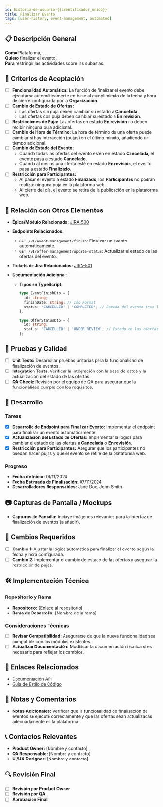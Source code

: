 ```yaml
---
id: historia-de-usuario-{{identificador_unico}}
title: Finalizar Evento
tags: [user-history, event-management, automated]
---
```


## 📋 Descripción General

**Como** Plataforma,  
**Quiero** finalizar el evento,  
**Para** restringir las actividades sobre las subastas.

## 🎯 Criterios de Aceptación

- [ ] **Funcionalidad Automática:** La función de finalizar el evento debe ejecutarse automáticamente en base al cumplimiento de la fecha y hora de cierre configurada por la **Organización**.
- [ ] **Cambio de Estado de Ofertas:**
  - Las ofertas sin puja deben cambiar su estado a **Cancelada**.
  - Las ofertas con puja deben cambiar su estado a **En revisión**.
- [ ] **Restricciones de Puja:** Las ofertas en estado **En revisión** no deben recibir ninguna puja adicional.
- [ ] **Cambio de Hora de Término:** La hora de término de una oferta puede cambiar si hay interacción (pujas) en el último minuto, añadiendo un tiempo adicional.
- [ ] **Cambio de Estado del Evento:**
  - Cuando todas las ofertas del evento estén en estado **Cancelada**, el evento pasa a estado **Cancelado**.
  - Cuando al menos una oferta esté en estado **En revisión**, el evento pasa a estado **Finalizado**.
- [ ] **Restricción para Participantes:**
  - Al pasar el evento a estado **Finalizado**, los **Participantes** no podrán realizar ninguna puja en la plataforma web.
  - Al cierre del día, el evento se retira de la publicación en la plataforma web.

## 🔗 Relación con Otros Elementos

- **Épica/Módulo Relacionado:** [JIRA-500](https://novaly-team.atlassian.net/browse/JIRA-500)
- **Endpoints Relacionados:**
  - `GET /v1/event-management/finish`: Finalizar un evento automáticamente.
  - `GET /v1/offer-management/update-status`: Actualizar el estado de las ofertas del evento.
- **Tickets de Jira Relacionados:** [JIRA-501](https://novaly-team.atlassian.net/browse/JIRA-501)
- **Documentación Adicional:**

  - **Tipos en TypeScript:**

    ```ts
    type EventFinishDto = {
      id: string;
      finishDate: string; // Iso Format
      status: 'CANCELLED' | 'COMPLETED'; // Estado del evento tras la finalización
    };

    type OfferStatusDto = {
      id: string;
      status: 'CANCELLED' | 'UNDER_REVIEW'; // Estado de las ofertas
    };
    ```

## 🧪 Pruebas y Calidad

- [ ] **Unit Tests:** Desarrollar pruebas unitarias para la funcionalidad de finalización de eventos.
- [ ] **Integration Tests:** Verificar la integración con la base de datos y la actualización del estado de las ofertas.
- [ ] **QA Check:** Revisión por el equipo de QA para asegurar que la funcionalidad cumple con los requisitos.

## 🚀 Desarrollo

### Tareas

- [x] **Desarrollo de Endpoint para Finalizar Evento:** Implementar el endpoint para finalizar un evento automáticamente.
- [x] **Actualización del Estado de Ofertas:** Implementar la lógica para cambiar el estado de las ofertas a **Cancelada** o **En revisión**.
- [x] **Restricción para Participantes:** Asegurar que los participantes no puedan hacer pujas y que el evento se retire de la plataforma web.

### Progreso

- **Fecha de Inicio:** 01/11/2024
- **Fecha Estimada de Finalización:** 07/11/2024
- **Desarrolladores Responsables:** Jane Doe, John Smith

## 📷 Capturas de Pantalla / Mockups

- **Capturas de Pantalla:** Incluye imágenes relevantes para la interfaz de finalización de eventos (a añadir).

## 🔄 Cambios Requeridos

- [ ] **Cambio 1:** Ajustar la lógica automática para finalizar el evento según la fecha y hora configurada.
- [ ] **Cambio 2:** Implementar el cambio de estado de las ofertas y asegurar la restricción de pujas.

## 🛠️ Implementación Técnica

### Repositorio y Rama

- **Repositorio:** [Enlace al repositorio]
- **Rama de Desarrollo:** [Nombre de la rama]

### Consideraciones Técnicas

- [ ] **Revisar Compatibilidad:** Asegurarse de que la nueva funcionalidad sea compatible con los módulos existentes.
- [ ] **Actualizar Documentación:** Modificar la documentación técnica si es necesario para reflejar los cambios.

## 📂 Enlaces Relacionados

- [Documentación API](https://back.deocasion.mrmisti.com/docs#/)
- [Guía de Estilo de Código]()

## 📑 Notas y Comentarios

- **Notas Adicionales:** Verificar que la funcionalidad de finalización de eventos se ejecute correctamente y que las ofertas sean actualizadas adecuadamente en la plataforma.

## 📞 Contactos Relevantes

- **Product Owner:** [Nombre y contacto]
- **QA Responsable:** [Nombre y contacto]
- **UI/UX Designer:** [Nombre y contacto]

## 🔍 Revisión Final

- [ ] **Revisión por Product Owner**
- [ ] **Revisión por QA**
- [ ] **Aprobación Final**
